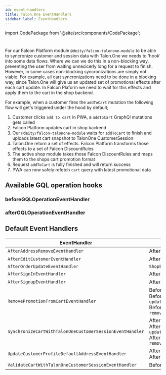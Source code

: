 ```yaml
---
id: event-handlers
title: Talon.One EventHandlers
sidebar_label: EventHandlers
---
```


import CodePackage from '@site/src/components/CodePackage';

<CodePackage name="@deity/falcon-talonone-module" />

#

For our Falcon Platform module `@deity/falcon-talonone-module` to be able to syncronize customer and session data with Talon.One we needs to 'hook' into some data flows. Where we can we do this in a non-blocking way, preventing the user from waiting unnecicerly long for a request to finish. However, in some cases non-blocking syncronizations are simply not viable. For example, all cart syncronizations need to be done in a blocking way, since Talon.One will give us an updated set of promotional effects after each cart update. In Falcon Plaform we need to wait for this effects and apply them to the cart in the shop backend.

For example, when a customer fires the `addToCart` mutation the following flow will get's triggered under the hood by default;

1. Customer clicks `add to cart` in PWA, a `addToCart` GraphQl mutations gets called
2. Falcon Platform updates cart in shop backend
3. Our `@deity/falcon-talonone-module` waits for `addToCart` to finish and uploads latest cart snapshot to TalonOne CustomerSession
4. Talon.One return a set of effects. Falcon Platform transforms those effects to a set of Falcon DiscountRules
5. The active shop module takes those Falcon DiscountRules and maps them to the shops cart promotion format
6. Request `addToCart` is fully finished and will return success
7. PWA can now safely refetch `cart` query with latest promotional data

## Available GQL operation hooks

### beforeGQLOperationEventHandler

### afterGQLOperationEventHandler

## Default Event Handlers

| EventHandler                                             | Triggered                                                                                                              |
| -------------------------------------------------------- | ---------------------------------------------------------------------------------------------------------------------- |
| `AfterAddressRemoveEventHandler`                         | After Gql operation `removeAddress`                                                                                    |
| `AfterEditCustomerEventHandler`                          | After Gql operation `editCustomer`                                                                                     |
| `AfterOrderUpdateEventHandler`                           | `ShopEvents.ORDER_STATUS_UPDATED`                                                                                      |
| `AfterSignInEventHandler`                                | After Gql operation `signIn`                                                                                           |
| `AfterSignupEventHandler`                                | After Gql operation `signUp`                                                                                           |
| `RemovePromotionFromCartEventHandler`                    | Before Gql operation `addToCart`<br />Before Gql operation `updateCartItem`<br />Before Gql operation `removeCartItem` |
| `SynchronizeCartWithTalonOneCustomerSessionEventHandler` | After Gql operation `addToCart`<br />After Gql operation `updateCartItem`<br />After Gql operation `removeCartItem`    |
| `UpdateCustomerProfileDefaultAddressEventHandler`        | After Gql operation `addAddress`<br />After Gql operation `editAddress`                                                |
| `ValidateCartWithTalonOneCustomerSessionEventHandler`    | Before Gql operation `placeOrder`                                                                                      |
